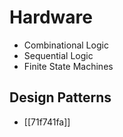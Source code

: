 # Hardware

- Combinational Logic
- Sequential Logic
- Finite State Machines

## Design Patterns
- [[71f741fa]]
